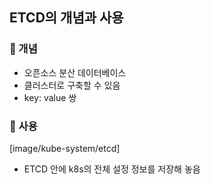 ## ETCD의 개념과 사용



### 👀 개념

- 오픈소스 분산 데이터베이스
- 클러스터로 구축할 수 있음
- key: value 쌍



### 📍 사용

[image/kube-system/etcd]

- ETCD 안에 k8s의 전체 설정 정보를 저장해 놓음

